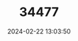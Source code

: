---
title: "34477"
category: "Ficus krukovii"
draft: false
date: 2024-02-22 13:03:50
languages:
  Spanish; Castilian: ["Figueira-de-krukoff"]
---